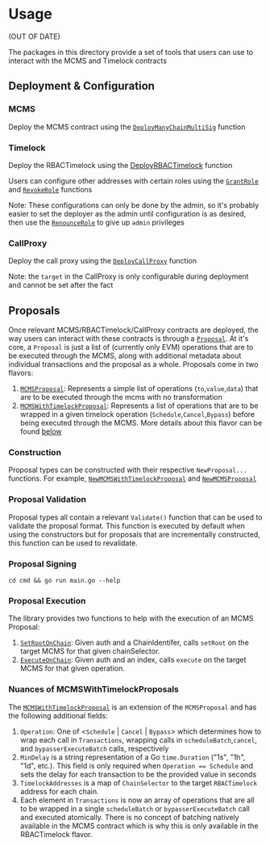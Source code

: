 # Usage

(OUT OF DATE)

The packages in this directory provide a set of tools that users can use to interact with the MCMS and Timelock
contracts

## Deployment & Configuration

### MCMS

Deploy the MCMS contract using
the [`DeployManyChainMultiSig`](https://github.com/smartcontractkit/mcms/blob/70ec727caf84a3fac4fa280ce5fbda3b07df7ee5/pkg/gethwrappers/ManyChainMultiSig.go#L76)
function

### Timelock

Deploy the RBACTimelock using
the [DeployRBACTimelock](https://github.com/smartcontractkit/mcms/blob/70ec727caf84a3fac4fa280ce5fbda3b07df7ee5/pkg/gethwrappers/RBACTimelock.go#L47x)
function

Users can configure other addresses with certain roles using the [`GrantRole`](./gethwrappers/RBACTimelock.go#L667)
and [`RevokeRole`](./gethwrappers/RBACTimelock.go#L727) functions

Note: These configurations can only be done by the admin, so it's probably easier to set the deployer as the admin until
configuration is as desired, then use the [`RenounceRole`](./gethwrappers/RBACTimelock.go#L715) to give up `admin`
privileges

### CallProxy

Deploy the call proxy using
the [`DeployCallProxy`](https://github.com/smartcontractkit/mcms/blob/70ec727caf84a3fac4fa280ce5fbda3b07df7ee5/pkg/gethwrappers/CallProxy.go#L41)
function

Note: the `target` in the CallProxy is only configurable during deployment and cannot be set after the fact

## Proposals

Once relevant MCMS/RBACTimelock/CallProxy contracts are deployed, the way users can interact with these contracts is
through a [`Proposal`](./proposal/mcms/proposal.go#L18). At it's core, a `Proposal` is just a list of (currently only
EVM) operations that are to be executed through the MCMS, along with additional metadata about individual transactions
and the proposal as a whole. Proposals come in two flavors:

1. [`MCMSProposal`](https://github.com/smartcontractkit/mcms/blob/70ec727caf84a3fac4fa280ce5fbda3b07df7ee5/pkg/proposal/mcms/proposal.go#L19):
   Represents a simple list of operations (`to`,`value`,`data`) that are to be executed through the mcms with no
   transformation
2. [`MCMSWithTimelockProposal`](https://github.com/smartcontractkit/mcms/blob/70ec727caf84a3fac4fa280ce5fbda3b07df7ee5/pkg/proposal/timelock/mcm_with_timelock.go#L25):
   Represents a list of operations that are to be wrapped in a given timelock operation (`Schedule`,`Cancel`,`Bypass`)
   before being executed through the MCMS. More details about this flavor can be
   found [below](#nuances-of-mcmswithtimelockproposals)

### Construction

Proposal types can be constructed with their respective `NewProposal...` functions. For
example, [`NewMCMSWithTimelockProposal`](https://github.com/smartcontractkit/mcms/blob/70ec727caf84a3fac4fa280ce5fbda3b07df7ee5/pkg/proposal/timelock/mcm_with_timelock.go#L70)
and [`NewMCMSProposal`](https://github.com/smartcontractkit/mcms/blob/70ec727caf84a3fac4fa280ce5fbda3b07df7ee5/pkg/proposal/mcms/proposal.go#L37)

### Proposal Validation

Proposal types all contain a relevant `Validate()` function that can be used to validate the proposal format. This
function is executed by default when using the constructors but for proposals that are incrementally constructed, this
function can be used to revalidate.

### Proposal Signing

`cd cmd && go run main.go --help`

### Proposal Execution

The library provides two functions to help with the execution of an MCMS Proposal:

1. [`SetRootOnChain`](https://github.com/smartcontractkit/mcms/blob/70ec727caf84a3fac4fa280ce5fbda3b07df7ee5/pkg/proposal/mcms/executor.go#L308):
   Given auth and a ChainIdentifer, calls `setRoot` on the target MCMS for that given chainSelector.
2. [`ExecuteOnChain`](https://github.com/smartcontractkit/mcms/blob/70ec727caf84a3fac4fa280ce5fbda3b07df7ee5/pkg/proposal/mcms/executor.go#L348):
   Given auth and an index, calls `execute` on the target MCMS for that given operation.

### Nuances of MCMSWithTimelockProposals

The [`MCMSWithTimelockProposal`](https://github.com/smartcontractkit/mcms/blob/70ec727caf84a3fac4fa280ce5fbda3b07df7ee5/pkg/proposal/timelock/mcm_with_timelock.go#L25)
is an extension of the `MCMSProposal` and has the following additional fields:

1. `Operation`: One of <`Schedule` | `Cancel` | `Bypass`> which determines how to wrap each call in `Transactions`,
   wrapping calls in `scheduleBatch`,`cancel`, and `bypasserExecuteBatch` calls, respectively
2. `MinDelay` is a string representation of a Go `time.Duration` ("1s", "1h", "1d", etc.). This field is only required
   when `Operation == Schedule` and sets the delay for each transaction to be the provided value in seconds
3. `TimelockAddresses` is a map of `ChainSelector` to the target `RBACTimelock` address for each chain.
4. Each element in `Transactions` is now an array of operations that are all to be wrapped in a single `scheduleBatch`
   or `bypasserExecuteBatch` call and executed atomically. There is no concept of batching natively available in the
   MCMS contract which is why this is only available in the RBACTimelock flavor.
